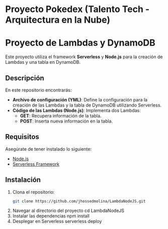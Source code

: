 # Proyecto Pokedex (Talento Tech - Arquitectura en la Nube)

# Proyecto de Lambdas y DynamoDB

Este proyecto utiliza el framework **Serverless** y **Node.js** para la creación de Lambdas y una tabla en DynamoDB.

## Descripción

En este repositorio encontrarás:

- **Archivo de configuración (YML)**: Define la configuración para la creación de las Lambdas y la tabla de DynamoDB utilizando Serverless.
- **Código de las Lambdas (Node.js)**: Implementa dos Lambdas:
  - **GET**: Recupera información de la tabla.
  - **POST**: Inserta nueva información en la tabla.

## Requisitos

Asegúrate de tener instalado lo siguiente:

- [Node.js](https://nodejs.org/)
- [Serverless Framework](https://www.serverless.com/)

## Instalación

1. Clona el repositorio:
   ```bash
   git clone https://github.com/jhossedmolina/LambdaNodeJS.git
2. Navegar al directorio del proyecto
   cd LambdaNodeJS
3. Instalar las dependencias
   npm install
4. Desplegar en Serverless
   serverless deploy


